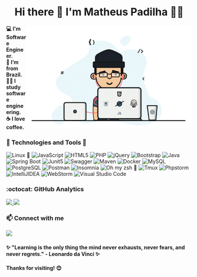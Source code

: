 <!--
**matheuspadilha/matheuspadilha** is a ✨ _special_ ✨ repository because its `README.md` (this file) appears on your GitHub profile.

Here are some ideas to get you started:

- 🔭 I’m currently working on ...
- 🌱 I’m currently learning ...
- 👯 I’m looking to collaborate on ...
- 🤔 I’m looking for help with ...
- 💬 Ask me about ...
- 📫 How to reach me: ...
- 😄 Pronouns: ...
- ⚡ Fun fact: ...
-->

<div align="center">
  <h1> Hi there 🖖 I'm Matheus Padilha 👨‍💻 </h1>

  <img src="https://github.com/matheuspadilha/matheuspadilha/blob/main/assets/coder.gif" min-width="400px" max-width="400px" width="450px" align="right" alt="coder">
  
  <p align="left">  
    <strong>💻 I'm Software Engineer.</strong> <br/>
    <strong>🏡 I’m from Brazil.</strong> <br/>
    <strong>👨‍🎓 I study software engineering.</strong> <br/>
    <strong>☕ I love coffee.</strong>
  </p>

  <h3 align="left">🤖 Technologies and Tools 🧰</h3>
  <div align="left">  
    <img src="https://img.shields.io/badge/Linux-333333?style=flat&logo=Linux&logoColor=ffffff" alt="Linux 💟" />
    <img src="https://img.shields.io/badge/JavaScript-333333?style=flat&logo=JavaScript" alt="JavaScript" />
    <img src="https://img.shields.io/badge/HTML5-333333?style=flat&logo=HTML5" alt="HTML5" />
    <img src="https://img.shields.io/badge/PHP-333333?style=flat&logo=PHP" alt="PHP" />
    <img src="https://img.shields.io/badge/jQuery-333333?style=flat&logo=jQuery&logoColor=0769AD" alt="jQuery" />
    <img src="https://img.shields.io/badge/Bootstrap-333333?style=flat&logo=Bootstrap" alt="Bootstrap" />
    <img src="https://img.shields.io/badge/Java-333333?style=flat&logo=Java&logoColor=ED8B00" alt="Java" />
    <img src="https://img.shields.io/badge/Spring%20Boot-333333?style=flat&logo=spring-boot" alt="Spring Boot" />
    <img src="https://img.shields.io/badge/Junit5-333333?style=flat&logo=junit5&logoColor=25A162" alt="Junit5" />
    <img src="https://img.shields.io/badge/Swagger-333333?style=flat&logo=Swagger&logoColor=85EA2D" alt="Swagger" />
    <img src="https://img.shields.io/badge/Apache%20Maven-333333?style=flat&logo=apachemaven&logoColor=C71A36" alt="Maven" />
    <img src="https://img.shields.io/badge/Docker-333333?style=flat&logo=Docker" alt="Docker" />
    <img src="https://img.shields.io/badge/MySQL-333333?style=flat&logo=MySQL&logoColor=74CDD1" alt="MySQL" />
    <img src="https://img.shields.io/badge/PostgreSQL-333333?style=flat&logo=PostgreSQL" alt="PostgreSQL" />
    <img src="https://img.shields.io/badge/Postman-333333?style=flat&logo=Postman&logoColor=FF6C37" alt="Postman" />
    <img src="https://img.shields.io/badge/Insomnia-333333?style=flat&logo=Insomnia&logoColor=5849be" alt="Insomnia" />
    <img src="https://img.shields.io/badge/Oh_My_Zsh-333333?style=flat&logo=ohmyzsh&logoColor=1A2C34" alt="Oh my zsh 🖤" />
    <img src="https://img.shields.io/badge/tmux-333333?style=flat&logo=tmux&logoColor=1BB91F" alt="Tmux" />
    <img src="https://img.shields.io/badge/PhpStorm-333333?style=flat&logo=Phpstorm&logoColor=darkorchid" alt="Phpstorm" />
    <img src="https://img.shields.io/badge/IntelliJIDEA-333333?style=flat&logo=intellij-idea&logoColor=F44000" alt="IntelliJIDEA" />
    <img src="https://img.shields.io/badge/WebStorm-333333?style=flat&logo=WebStorm&logoColor=74CDD1" alt="WebStorm" />
    <img src="https://img.shields.io/badge/Visual_Studio_Code-333333?style=flat&logo=visual%20studio%20code&logoColor=0769AD" alt="Visual Studio Code" />
  </div>
</div>
   
<div align="left">
  <h3> :octocat: GitHub Analytics </h3>
  <a href="https://github.com/matheuspadilha">
    <img height="180em" src="https://github-readme-stats.vercel.app/api?username=matheuspadilha&show_icons=true&theme=tokyonight" />
  <a/>
  <img height="180em" src="https://github-readme-stats-eight-theta.vercel.app/api/top-langs/?username=matheuspadilha&layout=compact&langs_count=8&theme=tokyonight&include_all_commits=true&count_private=true" />
</div>

<div align="left">
  <h3> 📫 Connect with me </h3>
  <a href="https://www.linkedin.com/in/matheuspadilha" alt="linkedin" target="_blank">
    <img src="https://img.shields.io/badge/linkedin-%230077B5.svg?&style=for-the-badge&logo=linkedin&logoColor=white" />
  </a>
</div>

<div align="left">
  <h4> ✨ "Learning is the only thing the mind never exhausts, never fears, and never regrets." - Leonardo da Vinci ✨ </h4>
  <h4> Thanks for visiting! 😊 </h4>
</div>
